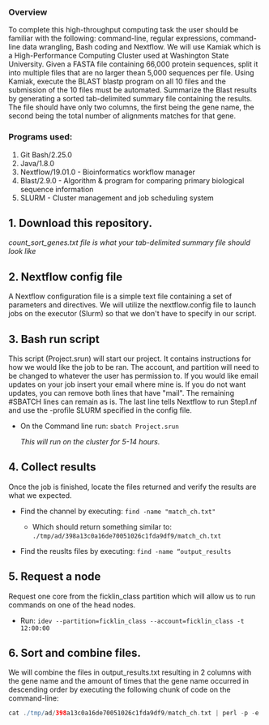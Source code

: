 
### Overview
To complete this high-throughput computing task the user should be familiar with the following: command-line, regular expressions, command-line data wrangling, Bash coding and Nextflow. We will use Kamiak which is a High-Performance Computing Cluster used at Washington State University. Given a FASTA file containing 66,000 protein sequences, split it into multiple files that are no larger thean 5,000 sequences per file. Using Kamiak, execute the BLAST blastp program on all 10 files and the submission of the 10 files must be automated. Summarize the Blast results by generating a sorted tab-delimited summary file containing the results. The file should have only two columns, the first being the gene name, the second being the total number of alignments matches for that gene.

### Programs used:
1. Git Bash/2.25.0
2. Java/1.8.0
3. Nextflow/19.01.0 - Bioinformatics workflow manager 
4. Blast/2.9.0 - Algorithm & program for comparing primary biological sequence information
5. SLURM - Cluster management and job scheduling system


## 1. Download this repository.
_count_sort_genes.txt file is what your tab-delimited summary file should look like_

## 2. Nextflow config file
A Nextflow configuration file is a simple text file containing a set of parameters and directives. We will utilize the nextflow.config file to launch jobs on the executor (Slurm) so that we don't have to specify in our script. 

## 3. Bash run script
This script (Project.srun) will start our project. It contains instructions for how we would like the job to be ran. The account, and partition will need to be changed to whatever the user has permission to. If you would like email updates on your job insert your email where mine is. If you do not want updates, you can remove both lines that have "mail". The remaining #SBATCH lines can remain as is. The last line tells Nextflow to run Step1.nf and use the -profile SLURM specified in the config file. <p> 
* On the Command line run: `sbatch Project.srun`  <p>
_This will run on the cluster for 5-14 hours._


## 4. Collect results
Once the job is finished, locate the files returned and verify the results are what we expected. 

* Find the channel by executing: `find -name "match_ch.txt"` <p>
  * Which should return something similar to: `./tmp/ad/398a13c0a16de70051026c1fda9df9/match_ch.txt`

* Find the reuslts files by executing: `find -name “output_results` <p>

## 5. Request a node
Request one core from the ficklin_class partition which will allow us to run commands on one of the head nodes.  <p>
* Run: `idev --partition=ficklin_class --account=ficklin_class -t 12:00:00 ` 
  
## 6. Sort and combine files.
We will  combine the files in output_results.txt resulting in 2 columns with the gene name and the amount of times that the gene name occurred in descending order by executing the following chunk of code on the command-line:   <p>
```groovy
cat ./tmp/ad/398a13c0a16de70051026c1fda9df9/match_ch.txt | perl -p -e 's/\.\d+\t/\t/g' | awk '{print $1}' | sort | uniq -c | sort -rn | awk '{print $2"\t"$1}' > count_sort_genes.txt
```
